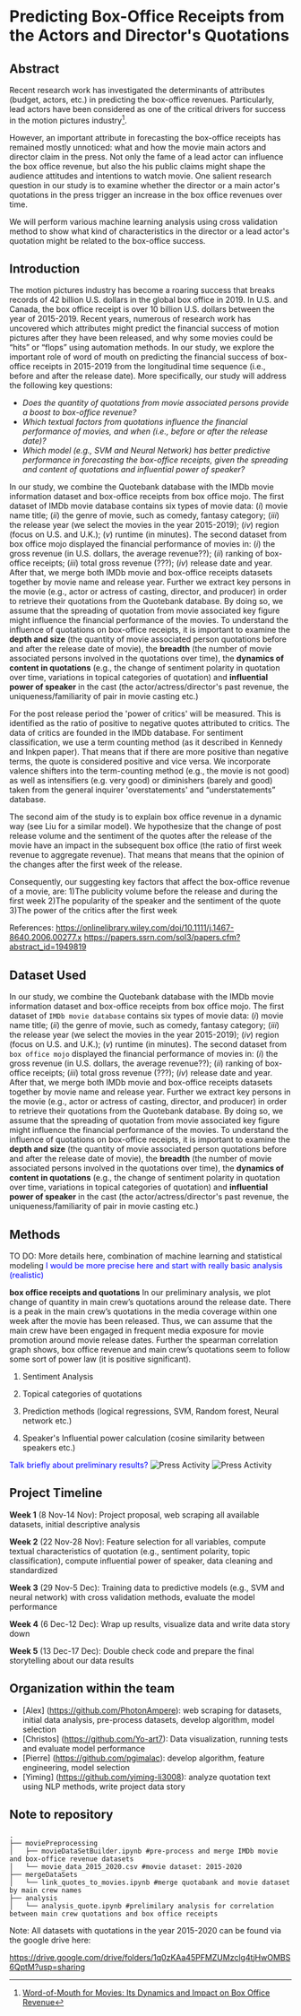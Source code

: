 # Predicting Box-Office Receipts from the Actors and Director's Quotations
## Abstract

Recent research work has investigated the determinants of attributes (budget, actors, etc.) in predicting the box-office revenues. Particularly, lead actors have been considered as one of the critical drivers for success in the motion pictures industry[^word-of-mouth-for-movies].

[^word-of-mouth-for-movies]: [Word-of-Mouth for Movies: Its Dynamics and Impact on Box Office Revenue](https://papers.ssrn.com/sol3/papers.cfm?abstract_id=1949819)

However, an important attribute in forecasting the box-office receipts has remained mostly unnoticed: what and how the movie main actors and director claim in the press.
Not only the fame of a lead actor can influence the box office revenue, but also the his public claims might shape the audience attitudes and intentions to watch movie. One salient research question in our study is to examine whether the director or a main actor's quotations in the press trigger an increase in the box office revenues over time.

We will perform various machine learning analysis using cross validation method to show what kind of characteristics in the director or a lead actor's quotation might be related to the box-office success.


## Introduction

The motion pictures industry has become a roaring success that breaks records of 42 billion U.S. dollars in the global box office in 2019. In U.S. and Canada, the box office receipt is over 10 billion U.S. dollars between the year of 2015-2019. Recent years, numerous of research work has uncovered which attributes might predict the financial success of motion pictures after they have been released, and why some movies could be “hits” or “flops” using automation methods. In our study, we explore the important role of word of mouth on predicting the financial success of box-office receipts in 2015-2019 from the longitudinal time sequence (i.e., before and after the release date). More specifically, our study will address the following key questions:

* *Does the quantity of quotations from movie associated persons provide a boost to box-office revenue?*
* *Which textual factors from quotations influence the financial performance of movies, and when (i.e., before or after the release date)?*
* *Which model (e.g., SVM and Neural Network) has better predictive performance in forecasting the box-office receipts, given the spreading and content of quotations and influential power of speaker?*

In our study, we combine the Quotebank database with the IMDb movie information dataset and box-office receipts from box office mojo. The first dataset of IMDb movie database contains six types of movie data: (*i*) movie name title; (*ii*) the genre of movie, such as comedy, fantasy category; (*iii*) the release year (we select the movies in the year 2015-2019); (*iv*) region (focus on U.S. and U.K.); (*v*) runtime (in minutes). The second dataset from box office mojo displayed the financial performance of movies in: (*i*) the gross revenue (in U.S. dollars, the average revenue??); (*ii*) ranking of box-office receipts; (*iii*) total gross revenue (???); (*iv*) release date and year. After that, we merge both IMDb movie and box-office receipts datasets together by movie name and release year. Further we extract key persons in the movie (e.g., actor or actress of casting, director, and producer) in order to retrieve their quotations from the Quotebank database. By doing so, we assume that the spreading of quotation from movie associated key figure might influence the financial performance of the movies. To understand the influence of quotations on box-office receipts, it is important to examine the **depth and size** (the quantity of movie associated person quotations before and after the release date of movie), the **breadth** (the number of movie associated persons involved in the quotations over time), the **dynamics of content in quotations** (e.g., the change of sentiment polarity in quotation over time, variations in topical categories of quotation) and **influential power of speaker** in the cast (the actor/actress/director's past revenue, the uniqueness/familiarity of pair in movie casting etc.)

For the post release period the 'power of critics' will be measured. This is identified as the ratio of positive to negative quotes attributed to critics. The data of critics are founded in the IMDb database. For sentiment classification, we use a term counting method (as it described in Kennedy and Inkpen paper). That means that if there are more positive than negative terms, the quote is considered positive and vice versa. We incorporate valence shifters into the term-counting method (e.g., the movie is not good) as well as intensifiers (e.g. very good) or diminishers (barely and good) taken from the general inquirer 'overstatements' and “understatements” database.

The second aim of the study is to explain box office revenue in a dynamic way (see Liu for a similar model). We hypothesize that the change of post release volume and the sentiment of the quotes after the release of the movie have an impact in the subsequent box office (the ratio of first week revenue to aggregate revenue). That means that means that the opinion of the changes after the first week of the release.

Consequently, our suggesting key factors that affect the box-office revenue of a movie, are:
1)The publicity volume before the release and during the first week
2)The popularity of the speaker and the sentiment of the quote
3)The power of the critics after the first week

References:
https://onlinelibrary.wiley.com/doi/10.1111/j.1467-8640.2006.00277.x
https://papers.ssrn.com/sol3/papers.cfm?abstract_id=1949819


## Dataset Used

In our study, we combine the Quotebank database with the IMDb movie information dataset and box-office receipts from box office mojo. The first dataset of ```IMDb movie database``` contains six types of movie data: (*i*) movie name title; (*ii*) the genre of movie, such as comedy, fantasy category; (*iii*) the release year (we select the movies in the year 2015-2019); (*iv*) region (focus on U.S. and U.K.); (*v*) runtime (in minutes). The second dataset from ```box office mojo``` displayed the financial performance of movies in: (*i*) the gross revenue (in U.S. dollars, the average revenue??); (*ii*) ranking of box-office receipts; (*iii*) total gross revenue (???); (*iv*) release date and year. After that, we merge both IMDb movie and box-office receipts datasets together by movie name and release year. Further we extract key persons in the movie (e.g., actor or actress of casting, director, and producer) in order to retrieve their quotations from the Quotebank database. By doing so, we assume that the spreading of quotation from movie associated key figure might influence the financial performance of the movies. To understand the influence of quotations on box-office receipts, it is important to examine the **depth and size** (the quantity of movie associated person quotations before and after the release date of movie), the **breadth** (the number of movie associated persons involved in the quotations over time), the **dynamics of content in quotations** (e.g., the change of sentiment polarity in quotation over time, variations in topical categories of quotation) and **influential power of speaker** in the cast (the actor/actress/director's past revenue, the uniqueness/familiarity of pair in movie casting etc.)


## Methods

TO DO: More details here, combination of machine learning and statistical modeling
<span style="color:blue">I would be more precise here and start with really basic analysis (realistic)</span>

**box office receipts and quotations** In our preliminary analysis, we plot change of quantity in main crew’s quotations around the release date. There is a peak in the main crew’s quotations in the media coverage within one week after the movie has been released. Thus, we can assume that the main crew have been engaged in frequent media exposure for movie promotion around movie release dates. Further the spearman correlation graph shows, box office revenue and main crew’s quotations seem to follow some sort of power law (it is positive significant). 


1. Sentiment Analysis

2. Topical categories of quotations

3. Prediction methods (logical regressions, SVM, Random forest, Neural network etc.)

4. Speaker's Influential power calculation (cosine similarity between speakers etc.)

<span style="color:blue">Talk briefly about preliminary results?</span>
![Press Activity](./analysis/quotes_around_release.png)
![Press Activity](./analysis/gross_vs_occurrences.png)


## Project Timeline

**Week 1** (8 Nov-14 Nov): 
Project proposal, web scraping all available datasets, initial descriptive analysis

**Week 2** (22 Nov-28 Nov): 
Feature selection for all variables, compute textual characteristics of quotation (e.g., sentiment polarity, topic classification), compute influential power of speaker, data cleaning and standardized 

**Week 3** (29 Nov-5 Dec):
Training data to predictive models (e.g., SVM and neural network) with cross validation methods, evaluate the model performance 

**Week 4** (6 Dec-12 Dec):
Wrap up results, visualize data and write data story down

**Week 5** (13 Dec-17 Dec): 
Double check code and prepare the final storytelling about our data results 


## Organization within the team

* [Alex] (https://github.com/PhotonAmpere): web scraping for datasets, initial data analysis, pre-process datasets, develop algorithm, model selection
* [Christos] (https://github.com/Yo-art7): Data visualization, running tests and evaluate model performance
* [Pierre] (https://github.com/pgimalac): develop algorithm, feature engineering, model selection
* [Yiming] (https://github.com/yiming-li3008): analyze quotation text using NLP methods, write project data story

## Note to repository
    .
    ├── moviePreprocessing
    │   ├── movieDataSetBuilder.ipynb #pre-process and merge IMDb movie and box-office revenue datasets
    │   └── movie_data_2015_2020.csv #movie dataset: 2015-2020
    ├── mergeDataSets 
    │   └── link_quotes_to_movies.ipynb #merge quotabank and movie dataset by main crew names 
    ├── analysis
    │   └── analysis_quote.ipynb #prelimilary analysis for correlation between main crew quotations and box office receipts 
    
Note: All datasets with quotations in the year 2015-2020 can be found via the google drive here: 

https://drive.google.com/drive/folders/1q0zKAa45PFMZUMzclg4tjHwOMBS6QptM?usp=sharing

